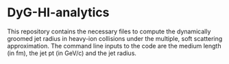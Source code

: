 # DyG-HI-analytics
This repository contains the necessary files to compute the dynamically groomed jet radius in heavy-ion collisions under the multiple, soft scattering approximation. The command line inputs to the code are the medium length (in fm), the jet pt (in GeV/c) and the jet radius. 
